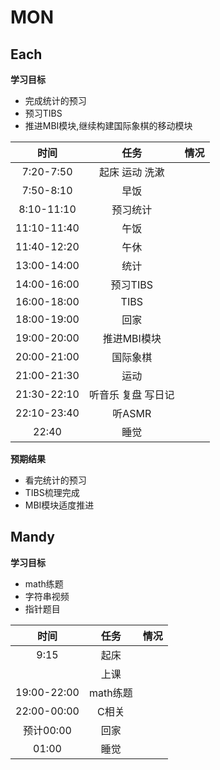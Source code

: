 # MON

## Each

**学习目标**

- 完成统计的预习
- 预习TIBS
- 推进MBI模块,继续构建国际象棋的移动模块

|    时间     |        任务        | 情况 |
| :---------: | :----------------: | :--: |
|  7:20-7:50  |   起床 运动 洗漱   |      |
|  7:50-8:10  |        早饭        |      |
| 8:10-11:10  |      预习统计      |      |
| 11:10-11:40 |        午饭        |      |
| 11:40-12:20 |        午休        |      |
| 13:00-14:00 |        统计        |      |
| 14:00-16:00 |      预习TIBS      |      |
| 16:00-18:00 |        TIBS        |      |
| 18:00-19:00 |        回家        |      |
| 19:00-20:00 |    推进MBI模块     |      |
| 20:00-21:00 |      国际象棋      |      |
| 21:00-21:30 |        运动        |      |
| 21:30-22:10 | 听音乐 复盘 写日记 |      |
| 22:10-23:40 |       听ASMR       |      |
|    22:40    |        睡觉        |      |

**预期结果**

- 看完统计的预习
- TIBS梳理完成
- MBI模块适度推进

## Mandy

**学习目标**

- math练题
- 字符串视频
- 指针题目

|    时间     |        任务        | 情况 |
| :---------: | :----------------: | :--: |
|  9:15       |        起床       |      |
|             |        上课        |      |
| 19:00-22:00 |      math练题      |      |
| 22:00-00:00 |       C相关        |      |
|   预计00:00  |       回家        |      |
|    01:00    |        睡觉        |      |